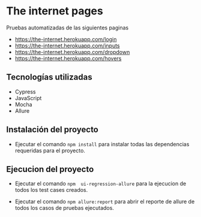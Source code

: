 # The internet pages

Pruebas automatizadas de las siguientes paginas
- https://the-internet.herokuapp.com/login
- https://the-internet.herokuapp.com/inputs
- https://the-internet.herokuapp.com/dropdown
- https://the-internet.herokuapp.com/hovers 

## Tecnologías utilizadas

- Cypress
- JavaScript
- Mocha
- Allure

## Instalación del proyecto

 - Ejecutar el comando `npm install` para instalar todas las dependencias requeridas para el proyecto.

 ## Ejecucion del proyecto 

 - Ejecutar el comando `npm  ui-regression-allure` para la ejecucion de todos los test cases creados.

 - Ejecutar el comando `npm allure:report` para abrir el reporte de allure de todos los casos de pruebas ejecutados.